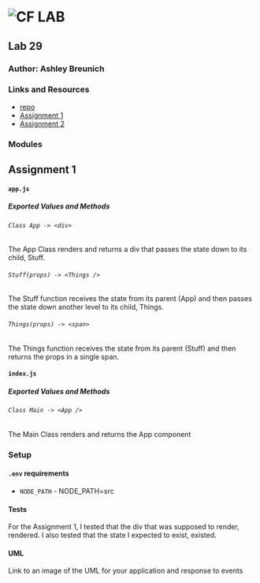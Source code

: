 ![CF](http://i.imgur.com/7v5ASc8.png) LAB
=================================================

## Lab 29

### Author: Ashley Breunich

### Links and Resources
* [repo](https://github.com/ashley-breunich/lab-29)
* [Assignment 1](https://codesandbox.io/s/6l7qro54mk)
* [Assignment 2](https://codesandbox.io/s/rvy8vq7np)

### Modules

## Assignment 1

#### `app.js`
##### Exported Values and Methods

###### `Class App -> <div>`
The App Class renders and returns a div that passes the state down to its child, Stuff.

###### `Stuff(props) -> <Things />`
The Stuff function receives the state from its parent (App) and then passes the state down another level to its child, Things. 

###### `Things(props) -> <span>`
The Things function receives the state from its parent (Stuff) and then returns the props in a single span.

#### `index.js`
##### Exported Values and Methods

###### `Class Main -> <App />`
The Main Class renders and returns the App component


### Setup
#### `.env` requirements
* `NODE_PATH` - NODE_PATH=src



#### Tests
For the Assignment 1, I tested that the div that was supposed to render, rendered. I also tested that the state I expected to exist, existed. 

#### UML
Link to an image of the UML for your application and response to events

